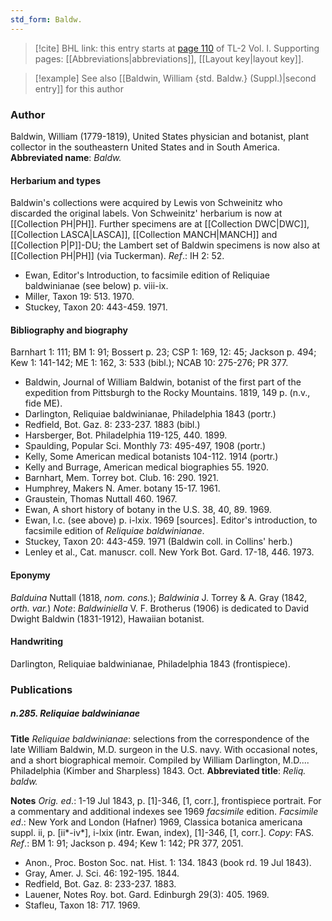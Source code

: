 ```yaml
---
std_form: Baldw.
---
```


> [!cite] BHL link: this entry starts at [page 110](https://www.biodiversitylibrary.org/page/33120241) of TL-2 Vol. I.
> Supporting pages: [[Abbreviations|abbreviations]], [[Layout key|layout key]].

> [!example] See also [[Baldwin, William {std. Baldw.} (Suppl.)|second entry]] for this author

### Author

Baldwin, William (1779-1819), United States physician and botanist, plant collector in the southeastern United States and in South America. 
**Abbreviated name**: *Baldw.*

#### Herbarium and types

Baldwin's collections were acquired by Lewis von Schweinitz who discarded the original labels. Von Schweinitz' herbarium is now at [[Collection PH|PH]]. Further specimens are at [[Collection DWC|DWC]], [[Collection LASCA|LASCA]], [[Collection MANCH|MANCH]] and [[Collection P|P]]-DU; the Lambert set of Baldwin specimens is now also at [[Collection PH|PH]] (via Tuckerman).
*Ref*.: IH 2: 52.
- Ewan, Editor's Introduction, to facsimile edition of Reliquiae baldwinianae (see below) p. viii-ix.
- Miller, Taxon 19: 513. 1970.
- Stuckey, Taxon 20: 443-459. 1971.

#### Bibliography and biography

Barnhart 1: 111; BM 1: 91; Bossert p. 23; CSP 1: 169, 12: 45; Jackson p. 494; Kew 1: 141-142; ME 1: 162, 3: 533 (bibl.); NCAB 10: 275-276; PR 377.
- Baldwin, Journal of William Baldwin, botanist of the first part of the expedition from Pittsburgh to the Rocky Mountains. 1819, 149 p. (n.v., fide ME).
- Darlington, Reliquiae baldwinianae, Philadelphia 1843 (portr.)
- Redfield, Bot. Gaz. 8: 233-237. 1883 (bibl.)
- Harsberger, Bot. Philadelphia 119-125, 440. 1899.
- Spaulding, Popular Sci. Monthly 73: 495-497, 1908 (portr.)
- Kelly, Some American medical botanists 104-112. 1914 (portr.)
- Kelly and Burrage, American medical biographies 55. 1920.
- Barnhart, Mem. Torrey bot. Club. 16: 290. 1921.
- Humphrey, Makers N. Amer. botany 15-17. 1961.
- Graustein, Thomas Nuttall 460. 1967.
- Ewan, A short history of botany in the U.S. 38, 40, 89. 1969.
- Ewan, I.c. (see above) p. i-lxix. 1969 \[sources\]. Editor's introduction, to facsimile edition of *Reliquiae baldwinianae*.
- Stuckey, Taxon 20: 443-459. 1971 (Baldwin coll. in Collins' herb.)
- Lenley et al., Cat. manuscr. coll. New York Bot. Gard. 17-18, 446. 1973.

#### Eponymy

*Balduina* Nuttall (1818, *nom. cons.*); *Baldwinia* J. Torrey & A. Gray (1842, *orth. var.*)
*Note*: *Baldwiniella* V. F. Brotherus (1906) is dedicated to David Dwight Baldwin (1831-1912), Hawaiian botanist.

#### Handwriting

Darlington, Reliquiae baldwinianae, Philadelphia 1843 (frontispiece).

### Publications

##### n.285. Reliquiae baldwinianae

**Title**
*Reliquiae baldwinianae*: selections from the correspondence of the late William Baldwin, M.D. surgeon in the U.S. navy. With occasional notes, and a short biographical memoir. Compiled by William Darlington, M.D.... Philadelphia (Kimber and Sharpless) 1843. Oct.
**Abbreviated title**: *Reliq. baldw.*

**Notes**
*Orig. ed*.: 1-19 Jul 1843, p. \[1\]-346, \[1, corr.\], frontispiece portrait. For a commentary and additional indexes see 1969 *facsimile* edition.
*Facsimile ed*.: New York and London (Hafner) 1969, Classica botanica americana suppl. ii, p. \[ii\*-iv\*\], i-lxix (intr. Ewan, index), \[1\]-346, \[1, corr.\]. *Copy*: FAS.
*Ref*.: BM 1: 91; Jackson p. 494; Kew 1: 142; PR 377, 2051.
- Anon., Proc. Boston Soc. nat. Hist. 1: 134. 1843 (book rd. 19 Jul 1843).
- Gray, Amer. J. Sci. 46: 192-195. 1844.
- Redfield, Bot. Gaz. 8: 233-237. 1883.
- Lauener, Notes Roy. bot. Gard. Edinburgh 29(3): 405. 1969.
- Stafleu, Taxon 18: 717. 1969.


